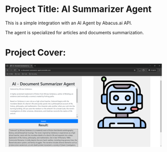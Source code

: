 # Project Title: AI Summarizer Agent

This is a simple integration with an AI Agent by Abacus.ai API.

The agent is specialized for articles and documents summarization. 

# Project Cover:

![Project Cover](static/images/AI_document_summarizer_agent.png)
